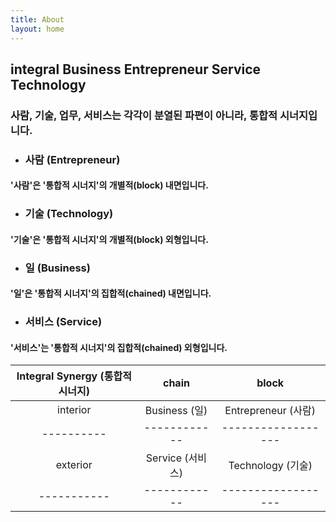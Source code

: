 ```yaml
---
title: About
layout: home
---
```


## integral **B**usiness **E**ntrepreneur **S**ervice **T**echnology
### 사람, 기술, 업무, 서비스는 각각이 분열된 파편이 아니라,  통합적 시너지입니다.


* ### 사람 (Entrepreneur)
#### '사람'은 '통합적 시너지'의 개별적(block) 내면입니다.

* ### 기술 (Technology)
#### '기술'은 '통합적 시너지'의 개별적(block) 외형입니다. 

* ### 일 (Business)
#### '일'은 '통합적 시너지'의 집합적(chained) 내면입니다.  

* ### 서비스 (Service)
#### '서비스'는 '통합적 시너지'의 집합적(chained) 외형입니다.  


| Integral Synergy (통합적 시너지)  | chain        | block                   | 
|:-----------:|:------------:|:------------------:| 
| interior| Business (일) | Entrepreneur (사람) |
|---------- |------------|------------------|
|exterior | Service (서비스)  | Technology (기술)    | 
|-----------|------------|------------------|
